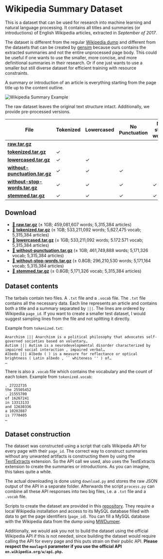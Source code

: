 Wikipedia Summary Dataset
======

This is a dataset that can be used for research into machine learning and natural language processing. It contains all titles and summaries (or introductions) of English Wikipedia articles, extracted in *September of 2017*.

The dataset is different from the regular [Wikipedia dump](https://dumps.wikimedia.org/backup-index.html) and different from the datasets that can be created by [gensim](http://textminingonline.com/training-word2vec-model-on-english-wikipedia-by-gensim) because ours contains the extracted summaries and not the entire unprocessed page body. This could be useful if one wants to use the smaller, more concise, and more definitional summaries in their research. Or if one just wants to use a smaller but still diverse dataset for efficient training with resource constraints.

A summary or introduction of an article is everything starting from the page title up to the content outline.

![Wikipedia Summary Example](https://user-images.githubusercontent.com/44893/31073372-f02d4384-a76b-11e7-909f-1e3769b3b9d0.png)

The raw dataset leaves the original text structure intact. Additionally, we provide pre-processed versions.

File | Tokenized | Lowercased | No Punctuation | No stop words | Stemmed
--- | --- | --- | --- | --- | ---
[**raw.tar.gz**](http://blob.thijs.ai/wiki-summary-dataset/raw.tar.gz) |  |  |  |  |  |
[**tokenized.tar.gz**](http://blob.thijs.ai/wiki-summary-dataset/tokenized.tar.gz) | ✓ |  |  |  |  |
[**lowercased.tar.gz**](http://blob.thijs.ai/wiki-summary-dataset/lowercased.tar.gz) | ✓ | ✓ |  |  |  |
[**without-punctuation.tar.gz**](http://blob.thijs.ai/wiki-summary-dataset/without-punctuation.tar.gz) | ✓ | ✓ | ✓ |  |  |
[**without-stop-words.tar.gz**](http://blob.thijs.ai/wiki-summary-dataset/without-stop-words.tar.gz) | ✓ | ✓ | ✓ | ✓ |  |
[**stemmed.tar.gz**](http://blob.thijs.ai/wiki-summary-dataset/stemmed.tar.gz) | ✓ | ✓ | ✓ | ✓ | ✓ |

Download
-----

- [💾 **raw.tar.gz**](http://blob.thijs.ai/wiki-summary-dataset/raw.tar.gz) (± 1GB; 459,081,607 words; 5,315,384 articles)
- [💾 **tokenized.tar.gz**](http://blob.thijs.ai/wiki-summary-dataset/tokenized.tar.gz) (± 1GB; 533,211,092 words; 5,627,475 vocab; 5,315,384 articles)
- [💾 **lowercased.tar.gz**](http://blob.thijs.ai/wiki-summary-dataset/lowercased.tar.gz) (± 1GB; 533,211,092 words; 5.172.571 vocab; 5,315,384 articles)
- [💾 **without-punctuation.tar.gz**](http://blob.thijs.ai/wiki-summary-dataset/without-punctuation.tar.gz) (± 1GB;  461,749,888 words; 5,171,326 vocab; 5,315,384 articles)
- [💾 **without-stop-words.tar.gz**](http://blob.thijs.ai/wiki-summary-dataset/without-stop-words.tar.gz) (± 0.8GB; 296,210,530 words; 5,171,164 vocab; 5,315,384 articles)
- [💾 **stemmed.tar.gz**](http://blob.thijs.ai/wiki-summary-dataset/stemmed.tar.gz) (± 0.8GB; 5,171,326 vocab; 5,315,384 articles)

Dataset contents
----

The tarbals contain two files. A `.txt` file and a `.vocab` file. The `.txt` file contains all the necessary data. Each line represents an article and contains both a title and a summary separated by `|||`. The lines are ordered by Wikipedia `page_id`. If you want to create a smaller test dataset, I would suggest sampling lines from the file and not splitting it directly.

Example from `tokenized.txt`:

```
Anarchism ||| Anarchism is a political philosophy that advocates self-governed societies based on voluntary…
Autism ||| Autism is a neurodevelopmental disorder characterized by impaired social interaction , impaired verbal…
Albedo ||| Albedo ( ) is a measure for reflectance or optical brightness ( Latin albedo , `` whiteness '' ) of…
…
```

There is also a `.vocab` file which contains the vocabulary and the count of each token. Example from `tokenized.vocab`:

```
, 27222735
the 25505452
. 21555700
of 16267241
in 13313133
and 12630336
a 10202887
is 7770405
…
```

Dataset construction
-----

The dataset was constructed using a script that calls Wikipedia API for every page with their `page_id`. The correct way to construct summaries without any unwanted artifacts is constructing them by using the [TextExtracts](https://www.mediawiki.org/wiki/Extension:TextExtracts) extension. So the API call we used, also uses the TextExtracts extension to create the summaries or introductions. As you can imagine, this takes quite a while.

The actual downloading is done using `download.py` and stores the raw JSON output of the API in a separate folder. Afterwards the script `process.py` can combine all these API responses into two big files, i.e. a `.txt` file and a `.vocab` file.

Scripts to create the dataset are provided in this [repository](src). They require a local Wikipedia installation and access to its MySQL database filled with data to get the page identifiers (`page_id`). You can fill a MySQL database with the Wikipedia data from the dump using [MWDumper](https://github.com/wikimedia/mediawiki-tools-mwdumper).

Additionally, we would ask you not to build the dataset using the official Wikipedia API if this is not needed, since building the dataset would require calling the API for every page and this puts strain on their public API. **Please respect the `maxlag=5` parameter if you use the official API `en.wikipedia.org/w/api.php`.**
